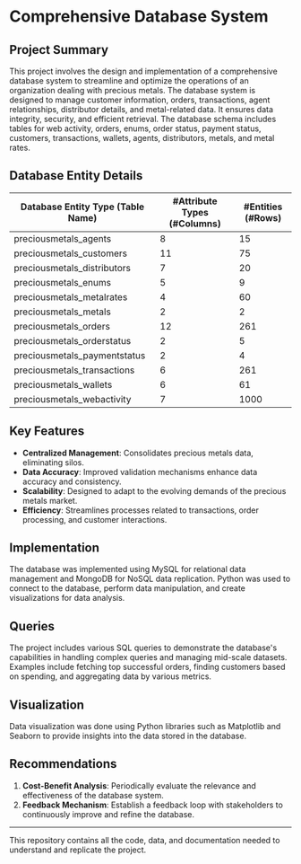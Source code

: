 # Comprehensive Database System

## Project Summary

This project involves the design and implementation of a comprehensive database system to streamline and optimize the operations of an organization dealing with precious metals. The database system is designed to manage customer information, orders, transactions, agent relationships, distributor details, and metal-related data. It ensures data integrity, security, and efficient retrieval. The database schema includes tables for web activity, orders, enums, order status, payment status, customers, transactions, wallets, agents, distributors, metals, and metal rates.

## Database Entity Details

| Database Entity Type (Table Name) | #Attribute Types (#Columns) | #Entities (#Rows) |
|-----------------------------------|-----------------------------|-------------------|
| preciousmetals_agents             | 8                           | 15                |
| preciousmetals_customers          | 11                          | 75                |
| preciousmetals_distributors       | 7                           | 20                |
| preciousmetals_enums              | 5                           | 9                 |
| preciousmetals_metalrates         | 4                           | 60                |
| preciousmetals_metals             | 2                           | 2                 |
| preciousmetals_orders             | 12                          | 261               |
| preciousmetals_orderstatus        | 2                           | 5                 |
| preciousmetals_paymentstatus      | 2                           | 4                 |
| preciousmetals_transactions       | 6                           | 261               |
| preciousmetals_wallets            | 6                           | 61                |
| preciousmetals_webactivity        | 7                           | 1000              |

## Key Features

- **Centralized Management**: Consolidates precious metals data, eliminating silos.
- **Data Accuracy**: Improved validation mechanisms enhance data accuracy and consistency.
- **Scalability**: Designed to adapt to the evolving demands of the precious metals market.
- **Efficiency**: Streamlines processes related to transactions, order processing, and customer interactions.

## Implementation

The database was implemented using MySQL for relational data management and MongoDB for NoSQL data replication. Python was used to connect to the database, perform data manipulation, and create visualizations for data analysis.

## Queries

The project includes various SQL queries to demonstrate the database's capabilities in handling complex queries and managing mid-scale datasets. Examples include fetching top successful orders, finding customers based on spending, and aggregating data by various metrics.

## Visualization

Data visualization was done using Python libraries such as Matplotlib and Seaborn to provide insights into the data stored in the database.

## Recommendations

1. **Cost-Benefit Analysis**: Periodically evaluate the relevance and effectiveness of the database system.
2. **Feedback Mechanism**: Establish a feedback loop with stakeholders to continuously improve and refine the database.

---

This repository contains all the code, data, and documentation needed to understand and replicate the project.
